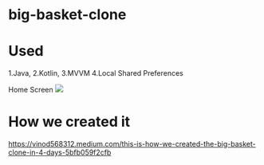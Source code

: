 # big-basket-clone

# Used
1.Java,
2.Kotlin,
3.MVVM
4.Local Shared Preferences

Home Screen
![](https://raw.githubusercontent.com/vinu5683/vinodkumar/master/assets/img/portfolio/bigbasket/bb-home.png)

# How we created it
https://vinod568312.medium.com/this-is-how-we-created-the-big-basket-clone-in-4-days-5bfb059f2cfb
